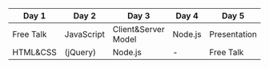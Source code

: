 | Day 1 | Day 2 | Day 3 | Day 4 | Day 5 |
|-------|-------|-------|-------|-------|
| Free Talk | JavaScript| Client&Server Model | Node.js | Presentation |
| HTML&CSS  | (jQuery)  | Node.js             | -       | Free Talk |
